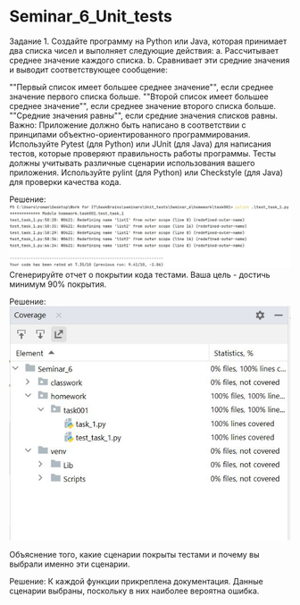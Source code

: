 # Seminar_6_Unit_tests
Задание 1. Создайте программу на Python или Java, которая принимает два списка чисел и выполняет следующие действия: a. Рассчитывает среднее значение каждого списка. b. Сравнивает эти средние значения и выводит соответствующее сообщение:

""Первый список имеет большее среднее значение"", если среднее значение первого списка больше.
""Второй список имеет большее среднее значение"", если среднее значение второго списка больше.
""Средние значения равны"", если средние значения списков равны.
Важно: Приложение должно быть написано в соответствии с принципами объектно-ориентированного программирования. Используйте Pytest (для Python) или JUnit (для Java) для написания тестов, которые проверяют правильность работы программы. Тесты должны учитывать различные сценарии использования вашего приложения. Используйте pylint (для Python) или Checkstyle (для Java) для проверки качества кода.

Решение:
![1](https://github.com/natalykozhevnikova/Seminar_6_Unit_tests/blob/main/u1.jpg)
Сгенерируйте отчет о покрытии кода тестами. Ваша цель - достичь минимум 90% покрытия.

Решение:
![](https://github.com/natalykozhevnikova/Seminar_6_Unit_tests/blob/main/u2.jpg)

Объяснение того, какие сценарии покрыты тестами и почему вы выбрали именно эти сценарии.

Решение:
К каждой функции прикреплена документация. Данные сценарии выбраны, поскольку в них наиболее вероятна ошибка.
